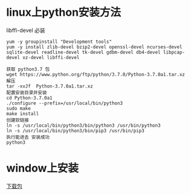 # linux上python安装方法

libffi-devel 必装

```
yum -y groupinstall "Development tools"
yum -y install zlib-devel bzip2-devel openssl-devel ncurses-devel sqlite-devel readline-devel tk-devel gdbm-devel db4-devel libpcap-devel xz-devel libffi-devel

获取 python3.7 包
wget https://www.python.org/ftp/python/3.7.0/Python-3.7.0a1.tar.xz
解压
tar -xvJf  Python-3.7.0a1.tar.xz
配置安装目录并安装
cd Python-3.7.0a1
./configure --prefix=/usr/local/bin/python3
sudo make
make install
创建软链接
ln -s /usr/local/bin/python3/bin/python3 /usr/bin/python3
ln -s /usr/local/bin/python3/bin/pip3 /usr/bin/pip3
执行能进去 安装成功
python3
```

# **window上安装**

[下载包](https://www.python.org/ftp/python/3.7.0/python-3.7.0.exe)



